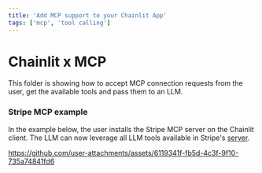 ```yaml
---
title: 'Add MCP support to your Chainlit App'
tags: ['mcp', 'tool calling']
---
```


# Chainlit x MCP

This folder is showing how to accept MCP connection requests from the user, get the available tools and pass them to an LLM.

### Stripe MCP example
In the example below, the user installs the Stripe MCP server on the Chainlit client. The LLM can now leverage all LLM tools available in Stripe's [server](https://github.com/stripe/agent-toolkit).

https://github.com/user-attachments/assets/6119341f-fb5d-4c3f-9f10-735a74841fd6
